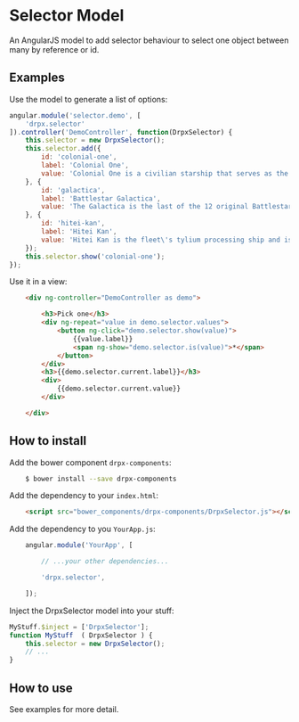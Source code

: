 Selector Model
==============

An AngularJS model to add selector behaviour to select one object between many by reference or id.


Examples
--------

Use the model to generate a list of options:

```javascript
angular.module('selector.demo', [
    'drpx.selector'
]).controller('DemoController', function(DrpxSelector) {
    this.selector = new DrpxSelector();
    this.selector.add({
        id: 'colonial-one',
        label: 'Colonial One',
        value: 'Colonial One is a civilian starship that serves as the headquarters for the President of the Twelve Colonies.'
    }, {
        id: 'galactica',
        label: 'Battlestar Galactica',
        value: 'The Galactica is the last of the 12 original Battlestars from the first Cylon war.'
    }, {
        id: 'hitei-kan',
        label: 'Hitei Kan',
        value: 'Hitei Kan is the fleet\'s tylium processing ship and is one of the most important ships in the fleet.'
    });
    this.selector.show('colonial-one');
});
```

Use it in a view:

```html
    <div ng-controller="DemoController as demo">

        <h3>Pick one</h3>
        <div ng-repeat="value in demo.selector.values">
            <button ng-click="demo.selector.show(value)">
                {{value.label}}
                <span ng-show="demo.selector.is(value)">*</span>
            </button>
        </div>
        <h3>{{demo.selector.current.label}}</h3>
        <div>
            {{demo.selector.current.value}}
        </div>

    </div>
```



How to install
--------------

Add the bower component `drpx-components`:

```bash
    $ bower install --save drpx-components
```

Add the dependency to your `index.html`:

```html
    <script src="bower_components/drpx-components/DrpxSelector.js"></script>
```

Add the dependency to you `YourApp.js`:

```javascript
    angular.module('YourApp', [

        // ...your other dependencies...

        'drpx.selector',

    ]);
```

Inject the DrpxSelector model into your stuff:

```javascript
MyStuff.$inject = ['DrpxSelector'];
function MyStuff  ( DrpxSelector ) {
    this.selector = new DrpxSelector();
    // ...
}
```



How to use
----------

See examples for more detail.



